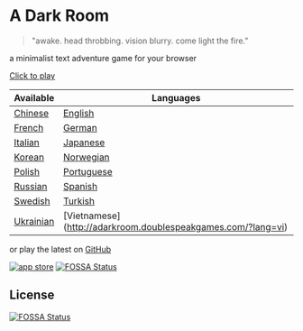 A Dark Room
===========
> "awake. head throbbing. vision blurry. come light the fire."

a minimalist text adventure game for your browser

[Click to play](http://adarkroom.doublespeakgames.com)

Available | Languages
--------- | ---------
[Chinese](http://adarkroom.doublespeakgames.com/?lang=zh_cn) | [English](http://adarkroom.doublespeakgames.com/?lang=en)
[French](http://adarkroom.doublespeakgames.com/?lang=fr) | [German](http://adarkroom.doublespeakgames.com/?lang=de)
[Italian](http://adarkroom.doublespeakgames.com/?lang=it) | [Japanese](http://adarkroom.doublespeakgames.com/?lang=ja)
[Korean](http://adarkroom.doublespeakgames.com/?lang=ko) | [Norwegian](http://adarkroom.doublespeakgames.com/?lang=nb)
[Polish](http://adarkroom.doublespeakgames.com/?lang=pl) | [Portuguese](http://adarkroom.doublespeakgames.com/?lang=pt)
[Russian](http://adarkroom.doublespeakgames.com/?lang=ru) | [Spanish](http://adarkroom.doublespeakgames.com/?lang=es)
[Swedish](http://adarkroom.doublespeakgames.com/?lang=sv) | [Turkish](http://adarkroom.doublespeakgames.com/?lang=tr)
[Ukrainian](http://adarkroom.doublespeakgames.com/?lang=uk) | [Vietnamese] (http://adarkroom.doublespeakgames.com/?lang=vi)

or play the latest on [GitHub](http://continuities.github.io/adarkroom)

[![app store](http://i.imgur.com/M6jlJQH.png)](https://itunes.apple.com/us/app/a-dark-room/id736683061)
[![FOSSA Status](https://app.fossa.io/api/projects/git%2Bgithub.com%2FHartmarken%2Fadarkroom.svg?type=shield)](https://app.fossa.io/projects/git%2Bgithub.com%2FHartmarken%2Fadarkroom?ref=badge_shield)


## License
[![FOSSA Status](https://app.fossa.io/api/projects/git%2Bgithub.com%2FHartmarken%2Fadarkroom.svg?type=large)](https://app.fossa.io/projects/git%2Bgithub.com%2FHartmarken%2Fadarkroom?ref=badge_large)